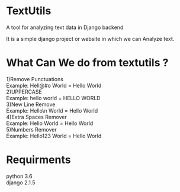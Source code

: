 # TextUtils
A tool for analyzing text data in Django backend

It is a simple django project or website in which we can Analyze text.

<h1>What Can We do from textutils ?</h1>
1)Remove Punctuations<br>
Example: Hell@#o World = Hello World<br>
2)UPPERCASE<br>
Example: hello world = HELLO WORLD<br>
3)New Line Remove<br>
Example: Hello\n World = Hello World<br>
4)Extra Spaces Remover<br>
Example: Hello World = Hello World<br>
5)Numbers Remover<br>
Example: Hello123 World = Hello World<br>

<h1>Requirments</h1>
python 3.6<br>
django 2.1.5<br>

